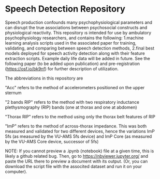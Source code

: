 # Speech Detection Repository
Speech production confounds many psychophysiological parameters and can disrupt the true associations between psychosocial constructs and physiological reactivity. This repository ıs intended for use by ambulatory psychophysiology researchers, and contains the following: 1.machine learning analysis scripts used in the associated paper for training, validating, and comparing between speech detection methods, 2.final best models deployed for speech activity detection along with their feature extraction scripts. Example daily life data will be added in future. See the following paper (to be added upon publication) and pre-registration (https://osf.io/bk9nf) for further description of utilization.

The abbreviations in this repository are

"Acc" refers to the method of accelerometers positioned on the upper sternum

"2 bands RIP" refers to the method with two respiratory inductance plethysmography (RIP) bands (one at thorax and one at abdomen)

"Thorax RIP" refers to the method using only the thorax belt features of RIP

"ImP" refers to the method of across-thorax impedance. This was both measured and validated for two different devices, hence the variations ImP 5fs (as measured by the VU-AMS 5fs device) and ImP Core (as measured by the VU-AMS Core device, successor of 5fs)


NOTE: If you cannot preview a .ipynb (notebook) file at a given time, this is likely a github related bug. Then, go to https://nbviewer.jupyter.org/ and paste the URL there to preview a document with its output. (Or, you can download the script file with the associted dataset and run it on your computer).

